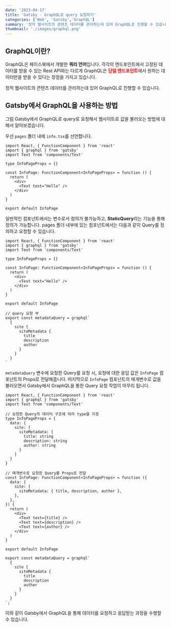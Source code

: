 ```yaml
---
date: '2023-04-17'
title: 'Gatsby - GraphQL로 query 요청하기'
categories: ['Web', 'Gatsby','GraphQL']
summary: '정적 웹사이트의 콘텐츠 데이터를 관리하는데 있어 GraphQL로 진행할 수 있습니다. '
thumbnail: './images/graphql.png'
---
```


## GraphQL이란?
GraphQL은 페이스북에서 개발한 **쿼리 언어**입니다.
각각의 엔드포인트에서 고정된 데이터를 받을 수 있는 Rest API와는 다르게 GraphQL은 <span style="color:red">**단일 엔드포인트**</span>에서 원하는 데이터만을 받을 수 있다는 장점을 가지고 있습니다.

정적 웹사이트의 콘텐츠 데이터를 관리하는데 있어 GraphQL로 진행할 수 있습니다. 

## Gatsby에서 GraphQL을 사용하는 방법

그럼 Gatsby에서 GraphQL로 query로 요청해서 웹사이트로 값을 불러오는 방법에 대해서 알아보겠습니다. 

우선 `pages` 폴더 내에 `info.tsx`를 선언합니다. 

```tsx
import React, { FunctionComponent } from 'react'
import { graphql } from 'gatsby'
import Text from 'components/Text'

type InfoPageProps = {}

const InfoPage: FunctionComponent<InfoPageProps> = function () {
  return (
    <div>
      <Text text="Hello" />
    </div>
  )
}

export default InfoPage
```
일반적인 컴포넌트에서는 변수로서 정의가 불가능하고, **StaticQuery**라는 기능을 통해 정의가 가능합니다. pages 폴더 내부에 있는 컴포넌트에서는 다음과 같이 Query를 정의하고 요청할 수 있습니다.

```tsx
import React, { FunctionComponent } from 'react'
import { graphql } from 'gatsby'
import Text from 'components/Text'

type InfoPageProps = {}

const InfoPage: FunctionComponent<InfoPageProps> = function () {
  return (
    <div>
      <Text text="Hello" />
    </div>
  )
}

export default InfoPage

// query 요청 부 
export const metadataQuery = graphql`
  {
    site {
      siteMetadata {
        title
        description
        author
      }
    }
  }
`
```

`metadataQuery` 변수에 요청한 Query를 요청 시, 요청에 대한 응답 값은 `InfoPage` 컴포넌트의 Props로 전달해줍니다. 마지막으로 `InfoPage` 컴포넌트의 매개변수로 값을 불러오면서 Gatsby에서 GraphQL을 통한 Query 요청 작업이 마무리 됩니다. 
```tsx
import React, { FunctionComponent } from 'react'
import { graphql } from 'gatsby'
import Text from 'components/Text'

// 요청한 Query의 데이터 구조에 따라 type을 지정 
type InfoPageProps = {
  data: {
    site: {
      siteMetadata: {
        title: string
        description: string
        author: string
      }
    }
  }
}

// 매개변수로 요청한 Query를 Props로 전달 
const InfoPage: FunctionComponent<InfoPageProps> = function ({
  data: {
    site: {
      siteMetadata: { title, description, author },
    },
  },
}) {
  return (
    <div>
      <Text text={title} />
      <Text text={description} />
      <Text text={author} />
    </div>
  )
}

export default InfoPage

export const metadataQuery = graphql`
  {
    site {
      siteMetadata {
        title
        description
        author
      }
    }
  }
`;
```

이와 같이 Gatsby에서 GraphQL을 통해 데이터를 요청하고 응답받는 과정을 수행할 수 있습니다. 